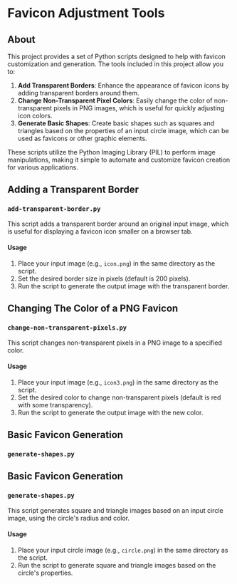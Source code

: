 # Favicon Adjustment Tools

## About
This project provides a set of Python scripts designed to help with favicon customization and generation. The tools included in this project allow you to:

1. **Add Transparent Borders**: Enhance the appearance of favicon icons by adding transparent borders around them.
2. **Change Non-Transparent Pixel Colors**: Easily change the color of non-transparent pixels in PNG images, which is useful for quickly adjusting icon colors.
3. **Generate Basic Shapes**: Create basic shapes such as squares and triangles based on the properties of an input circle image, which can be used as favicons or other graphic elements.

These scripts utilize the Python Imaging Library (PIL) to perform image manipulations, making it simple to automate and customize favicon creation for various applications.

## Adding a Transparent Border
### `add-transparent-border.py`
This script adds a transparent border around an original input image, which is useful for displaying a favicon icon smaller on a browser tab.

#### Usage
1. Place your input image (e.g., `icon.png`) in the same directory as the script.
2. Set the desired border size in pixels (default is 200 pixels).
3. Run the script to generate the output image with the transparent border.


## Changing The Color of a PNG Favicon
### `change-non-transparent-pixels.py`
This script changes non-transparent pixels in a PNG image to a specified color.

#### Usage
1. Place your input image (e.g., `icon3.png`) in the same directory as the script.
2. Set the desired color to change non-transparent pixels (default is red with some transparency).
3. Run the script to generate the output image with the new color.


## Basic Favicon Generation
### `generate-shapes.py`

## Basic Favicon Generation
### `generate-shapes.py`
This script generates square and triangle images based on an input circle image, using the circle's radius and color.

#### Usage
1. Place your input circle image (e.g., `circle.png`) in the same directory as the script.
2. Run the script to generate square and triangle images based on the circle's properties.


